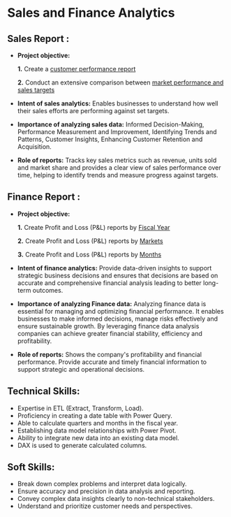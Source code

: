 # Sales and Finance Analytics
## Sales Report :
- **Project objective:**

    **1.** Create a [customer performance report](https://github.com/Kaaviya-04/Sales-and-Finance-Analytics-Excel/blob/54e4d1396a624a7fbf003420333970dea4bc095c/Customer%20Performance%20Report.pdf)
  
    **2.** Conduct an extensive comparison between [market performance and sales targets](https://github.com/Kaaviya-04/Sales-and-Finance-Analytics---Excel/blob/34a2fb0ce8d4e8a10d10f7ed5fe8bf137bf3f199/Market%20Performance%20vs%20Target%20Report.pdf)
- **Intent of sales analytics:** Enables businesses to understand how well their sales efforts are performing against set targets.
- **Importance of analyzing sales data:**  Informed Decision-Making, Performance Measurement and Improvement, Identifying Trends and Patterns, Customer Insights, Enhancing Customer Retention and Acquisition.
- **Role of reports:** Tracks key sales metrics such as revenue, units sold and market share and provides a clear view of sales performance over time, helping to identify trends and measure progress against targets.

## Finance Report : 
- **Project objective:**

    **1.** Create Profit and Loss (P&L) reports by [Fiscal Year](https://github.com/Kaaviya-04/Sales-and-Finance-Analytics---Excel/blob/f7a2b94b1a76a5e88fbe53f06f5b23bd8a9bc024/P%26L%20Statement%20by%20Fiscal%20Year.pdf)
  
    **2.** Create Profit and Loss (P&L) reports by [Markets](https://github.com/Kaaviya-04/Sales-and-Finance-Analytics---Excel/blob/50f263a5fa43809bc0781e1ac8d0f23dc1d1ed07/P%26L%20Statement%20by%20Markets.pdf)
  
    **3.** Create Profit and Loss (P&L) reports by [Months](https://github.com/Kaaviya-04/Sales-and-Finance-Analytics---Excel/blob/9b7dac6357b43a567c6d13dec6ac3e8cb68bb44f/P%26L%20Statement%20by%20Months.pdf)
- **Intent of finance analytics:** Provide data-driven insights to support strategic business decisions and ensures that decisions are based on accurate and comprehensive financial analysis leading to better long-term outcomes.
- **Importance of analyzing Finance data:** Analyzing finance data is essential for managing and optimizing financial performance. It enables businesses to make informed decisions, manage risks effectively and ensure sustainable growth. By leveraging finance data analysis companies can achieve greater financial stability, efficiency and profitability.
- **Role of reports:** Shows the company's profitability and financial performance. Provide accurate and timely financial information to support strategic and operational decisions.
## Technical Skills:
- Expertise in ETL (Extract, Transform, Load).
- Proficiency in creating a date table with Power Query.
- Able to calculate quarters and months in the fiscal year.
- Establishing data model relationships with Power Pivot.
- Ability to integrate new data into an existing data model.
- DAX is used to generate calculated columns.
## Soft Skills:
- Break down complex problems and interpret data logically.
- Ensure accuracy and precision in data analysis and reporting.
- Convey complex data insights clearly to non-technical stakeholders.
- Understand and prioritize customer needs and perspectives.

  
